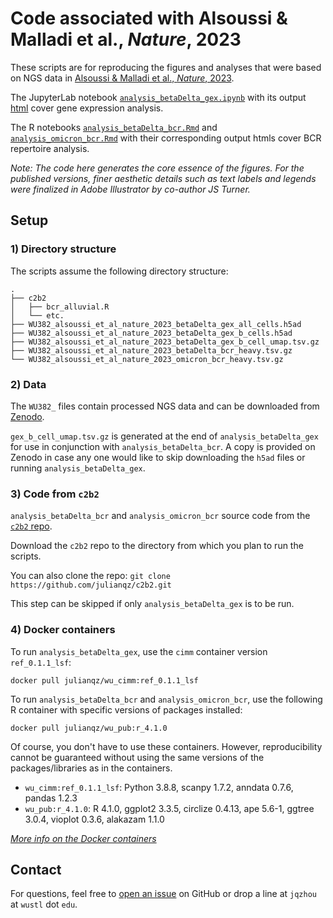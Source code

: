 # Code associated with Alsoussi & Malladi et al., *Nature*, 2023

These scripts are for reproducing the figures and analyses that were based on NGS data in [Alsoussi & Malladi et al., *Nature*, 2023](https://doi.org/10.1038/s41586-023-06025-4).

The JupyterLab notebook [`analysis_betaDelta_gex.ipynb`](./analysis_betaDelta_gex.ipynb) with its output [html](./analysis_betaDelta_gex.html) cover gene expression analysis.

The R notebooks [`analysis_betaDelta_bcr.Rmd`](./analysis_betaDelta_bcr.Rmd) and [`analysis_omicron_bcr.Rmd`](./analysis_omicron_bcr.Rmd) with their corresponding output htmls cover BCR repertoire analysis.

*Note: The code here generates the core essence of the figures. For the published versions, finer aesthetic details such as text labels and legends were finalized in Adobe Illustrator by co-author JS Turner.*

## Setup

### 1) Directory structure

The scripts assume the following directory structure:

```
.
├── c2b2
│   ├── bcr_alluvial.R
│   └── etc.
├── WU382_alsoussi_et_al_nature_2023_betaDelta_gex_all_cells.h5ad
├── WU382_alsoussi_et_al_nature_2023_betaDelta_gex_b_cells.h5ad
├── WU382_alsoussi_et_al_nature_2023_betaDelta_gex_b_cell_umap.tsv.gz
├── WU382_alsoussi_et_al_nature_2023_betaDelta_bcr_heavy.tsv.gz
└── WU382_alsoussi_et_al_nature_2023_omicron_bcr_heavy.tsv.gz
```

### 2) Data

The `WU382_` files contain processed NGS data and can be downloaded from [Zenodo](https://doi.org/10.5281/zenodo.7719030).

`gex_b_cell_umap.tsv.gz` is generated at the end of `analysis_betaDelta_gex` for use in conjunction with `analysis_betaDelta_bcr`. A copy is provided on Zenodo in case any one would like to skip downloading the `h5ad` files or running `analysis_betaDelta_gex`.


### 3) Code from `c2b2`

`analysis_betaDelta_bcr` and `analysis_omicron_bcr` source code from the [`c2b2` repo](https://github.com/julianqz/c2b2).

Download the `c2b2` repo to the directory from which you plan to run the scripts. 

You can also clone the repo: `git clone https://github.com/julianqz/c2b2.git`

This step can be skipped if only `analysis_betaDelta_gex` is to be run.


### 4) Docker containers

To run `analysis_betaDelta_gex`, use the `cimm` container version `ref_0.1.1_lsf`:

`docker pull julianqz/wu_cimm:ref_0.1.1_lsf`

To run `analysis_betaDelta_bcr` and `analysis_omicron_bcr`, use the following R container with specific versions of packages installed:

`docker pull julianqz/wu_pub:r_4.1.0`

Of course, you don't have to use these containers. However, reproducibility cannot be guaranteed without using the same versions of the packages/libraries as in the containers.

* `wu_cimm:ref_0.1.1_lsf`: Python 3.8.8, scanpy 1.7.2, anndata 0.7.6, pandas 1.2.3
* `wu_pub:r_4.1.0`: R 4.1.0, ggplot2 3.3.5, circlize 0.4.13, ape 5.6-1, ggtree 3.0.4, vioplot 0.3.6, alakazam 1.1.0

[*More info on the Docker containers*](https://github.com/julianqz/wustl_docker/blob/main/README.md)

## Contact

For questions, feel free to [open an issue](https://github.com/julianqz/wustl_published/issues) on GitHub or drop a line at `jqzhou` at `wustl` dot `edu`.
